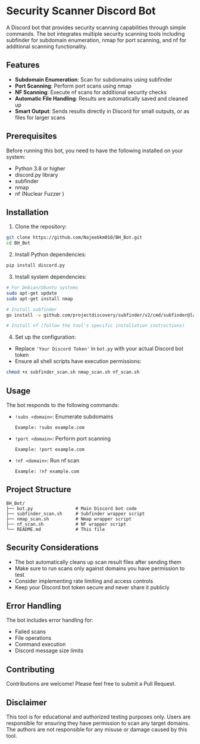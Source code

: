 # Security Scanner Discord Bot

A Discord bot that provides security scanning capabilities through simple commands. The bot integrates multiple security scanning tools including subfinder for subdomain enumeration, nmap for port scanning, and nf for additional scanning functionality.

## Features

- **Subdomain Enumeration**: Scan for subdomains using subfinder
- **Port Scanning**: Perform port scans using nmap
- **NF Scanning**: Execute nf scans for additional security checks
- **Automatic File Handling**: Results are automatically saved and cleaned up
- **Smart Output**: Sends results directly in Discord for small outputs, or as files for larger scans

## Prerequisites

Before running this bot, you need to have the following installed on your system:

- Python 3.8 or higher
- discord.py library
- subfinder
- nmap
- nf (Nuclear Fuzzer )

## Installation

1. Clone the repository:
```bash
git clone https://github.com/Najeebkm010/BH_Bot.git
cd BH_Bot
```

2. Install Python dependencies:
```bash
pip install discord.py
```

3. Install system dependencies:
```bash
# For Debian/Ubuntu systems
sudo apt-get update
sudo apt-get install nmap

# Install subfinder
go install -v github.com/projectdiscovery/subfinder/v2/cmd/subfinder@latest

# Install nf (follow the tool's specific installation instructions)
```

4. Set up the configuration:
- Replace `'Your Discord Token'` in `bot.py` with your actual Discord bot token
- Ensure all shell scripts have execution permissions:
```bash
chmod +x subfinder_scan.sh nmap_scan.sh nf_scan.sh
```

## Usage

The bot responds to the following commands:

- `!subs <domain>`: Enumerate subdomains
  ```
  Example: !subs example.com
  ```

- `!port <domain>`: Perform port scanning
  ```
  Example: !port example.com
  ```

- `!nf <domain>`: Run nf scan
  ```
  Example: !nf example.com
  ```

## Project Structure

```
BH_Bot/
├── bot.py                # Main Discord bot code
├── subfinder_scan.sh     # Subfinder wrapper script
├── nmap_scan.sh          # Nmap wrapper script
├── nf_scan.sh            # NF wrapper script
└── README.md             # This file
```

## Security Considerations

- The bot automatically cleans up scan result files after sending them
- Make sure to run scans only against domains you have permission to test
- Consider implementing rate limiting and access controls
- Keep your Discord bot token secure and never share it publicly

## Error Handling

The bot includes error handling for:
- Failed scans
- File operations
- Command execution
- Discord message size limits

## Contributing

Contributions are welcome! Please feel free to submit a Pull Request.

## Disclaimer

This tool is for educational and authorized testing purposes only. Users are responsible for ensuring they have permission to scan any target domains. The authors are not responsible for any misuse or damage caused by this tool.
